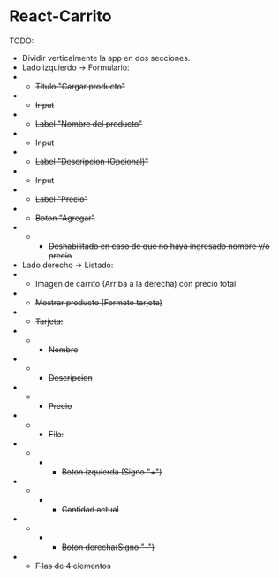 # React-Carrito

TODO:

- Dividir verticalmente la app en dos secciones.
- Lado izquierdo -> Formulario:
- - ~~Titulo "Cargar producto"~~
- - ~~Input~~
- - ~~Label "Nombre del producto"~~
- - ~~Input~~
- - ~~Label "Descripcion (Opcional)"~~
- - ~~Input~~
- - ~~Label "Precio"~~
- - ~~Boton "Agregar"~~
- - - ~~Deshabilitado en caso de que no haya ingresado nombre y/o precio~~
- Lado derecho -> Listado:
- - Imagen de carrito (Arriba a la derecha) con precio total
- - ~~Mostrar producto (Formato tarjeta)~~
- - ~~Tarjeta:~~
- - - ~~Nombre~~
- - - ~~Descripcion~~
- - - ~~Precio~~
- - - ~~Fila:~~
- - - - ~~Boton izquierda (Signo "+")~~
- - - - ~~Cantidad actual~~
- - - - ~~Boton derecha(Signo "-")~~
- - ~~Filas de 4 elementos~~
